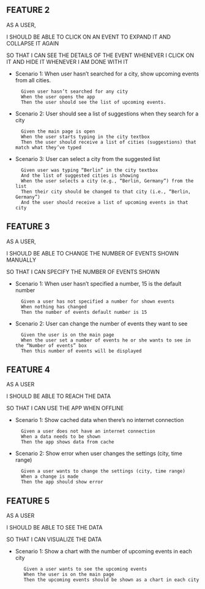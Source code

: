 
## FEATURE 2

AS A USER,

I SHOULD BE ABLE TO CLICK ON AN EVENT TO EXPAND IT AND COLLAPSE IT 
AGAIN

SO THAT I CAN SEE THE DETAILS OF THE EVENT WHENEVER I CLICK ON IT
AND HIDE IT WHENEVER I AM DONE WITH IT

- Scenario 1: When user hasn’t searched for a city, show upcoming events from all cities.

        Given user hasn’t searched for any city
        When the user opens the app
        Then the user should see the list of upcoming events.


- Scenario 2: User should see a list of suggestions when they search for a city
        
        Given the main page is open
        When the user starts typing in the city textbox
        Then the user should receive a list of cities (suggestions) that match what they’ve typed

- Scenario 3: User can select a city from the suggested list
        
        Given user was typing “Berlin” in the city textbox
        And the list of suggested cities is showing
        When the user selects a city (e.g., “Berlin, Germany”) from the list
        Then their city should be changed to that city (i.e., “Berlin, Germany”)
        And the user should receive a list of upcoming events in that city

## FEATURE 3

AS A USER,

I SHOULD BE ABLE TO CHANGE THE NUMBER OF EVENTS SHOWN MANUALLY 

SO THAT I CAN SPECIFY THE NUMBER OF EVENTS SHOWN

- Scenario 1: When user hasn’t specified a number, 15 is the default number

        Given a user has not specified a number for shown events
        When nothing has changed
        Then the number of events default number is 15

- Scenario 2: User can change the number of events they want to see

        Given the user is on the main page
        When the user set a number of events he or she wants to see in the “Number of events” box
        Then this number of events will be displayed

## FEATURE 4

AS A USER

I  SHOULD BE ABLE TO REACH THE DATA

SO THAT I CAN USE THE APP WHEN OFFLINE

- Scenario 1: Show cached data when there’s no internet connection

        Given a user does not have an internet connection
        When a data needs to be shown
        Then the app shows data from cache

- Scenario 2: Show error when user changes the settings (city, time range)

        Given a user wants to change the settings (city, time range)
        When a change is made
        Then the app should show error


## FEATURE 5

AS A USER

I  SHOULD BE ABLE TO SEE THE DATA

SO THAT I CAN VISUALIZE THE DATA

- Scenario 1: Show a chart with the number of upcoming events in each city

         Given a user wants to see the upcoming events
         When the user is on the main page
         Then the upcoming events should be shown as a chart in each city
